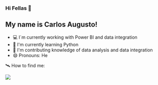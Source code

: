 ### Hi Fellas 👋

## My name is Carlos Augusto!

- 💻  I´m currently working with Power BI and data integration
- 🌱  I'm currently learning Python
- 🤝   I'm contributing knowledge of data analysis and data integration
- 😄  Pronouns: He

🛰️ How to find me:
<div>
<a href="https://www.linkedin.com/in/carloslonganimo/"><img src = "https://img.shields.io/badge/LinkedIn-0077B5?style=for-the-badge&logo=linkedin&logoColor=white"</a>
</div>

